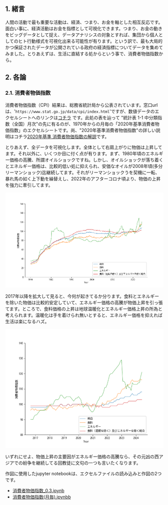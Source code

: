 ## 1. 緒言
人間の活動で最も重要な活動は、経済、つまり、お金を軸とした相互反応です。面白い事に、経済活動はお金を指標として可視化できます。つまり、お金の動きをビッグデータとして捉え、データアナリシスの対象とすれば、集団から個人としてのヒト行動様式を可視化出来る可能性が有ります。という訳で、最も大局的かつ保証されたデータが公開されている政府の経済指標についてデータを集めてみました。とりあえずは、生活に直結する処からという事で、消費者物価指数から。

## 2. 各論
### 2.1. 消費者物価指数
消費者物価指数（CPI）結果は、総務省統計局から公表されています。窓口urlは、'`https://www.stat.go.jp/data/cpi/index.html`'ですが、数値データのエクセルシートへのリンクは[コチラ](https://www.e-stat.go.jp/stat-search/files?page=1&layout=datalist&toukei=00200573&tstat=000001150147&cycle=1&year=20240&month=12040606&tclass1=000001150149) です。此処の表を辿って "統計表 1-1 中分類指数（全国）月次"の先に有るのが、1970年からの月毎の「2020年基準消費者物価指数」のエクセルシートです。尚、"2020年基準消費者物価指数"の詳しい説明はコチラ[2020年基準 消費者物価指数の解説](https://www.stat.go.jp/data/cpi/2020/kaisetsu/index.html)です。

とりあえず、全データを可視化します。全体として右肩上がりに物価は上昇してます。それ以外に、いくつか目に付く点が有ります。まず、1980年頃のエネルギー価格の高騰、所謂オイルショックですね。しかし、オイルショックが落ち着くとエネルギー価格は、比較的低い処に抑えられ、安価なオイルが2008年頃(多分リーマンショック)迄継続してます。それがリーマンショックうを契機に一転、暴れ馬の如く上下動を繰替えし、2022年のアフターコロナ頃より、物価の上昇を強力に牽引してます。

![](img/CPI-long.png)

2017年以降を拡大して見ると、今何が起きてるか分ります。食料とエネルギーを除いた物価は比較的安定していて、エネルギー価格の高騰が物価上昇を引っ張てます。ところで、食料価格の上昇は地球温暖化とエネルギー価格上昇の所為と考えられます。温暖化は手を着けられ無いとすると、エネルギー価格を抑えれば生活は楽になるハズ。

![](img/CPI-short.png)

いずれにせよ、物価上昇の主要因がエネルギー価格の高騰なら、その元凶の西アジアでの紛争を継続してる回教徒に文句の一つも言いたくなります。

作図に使用したjupyter notebookは、エクセルファイルの読み込みと作図の2つです。
 - [消費者物価指数_0.3.ipynb](code/消費者物価指数_0.3.ipynb)
 - [消費者物価指数(月毎).ipynbb](code/消費者物価指数(月毎).ipynb)
